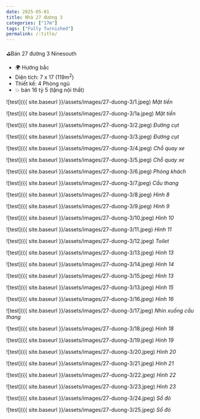 ```yaml
---
date: 2025-05-01
title: Nhà 27 đường 3 
categories: ["17m"]
tags: ["Fully furnished"]
permalink: /:title/
---
```


⛳️Bán 27 đường 3 Ninesouth
- 🌍 Hướng bắc
- Diện tích: 7 x 17 (119m<sup>2</sup>)
- Thiết kế: 4 Phòng ngủ
- 💥 bán 16 tỷ 5 (tặng nội thất)


![test]({{ site.baseurl }}/assets/images/27-duong-3/1.jpeg)
_Mặt tiền_

![test]({{ site.baseurl }}/assets/images/27-duong-3/1a.jpeg)
_Mặt tiền_

![test]({{ site.baseurl }}/assets/images/27-duong-3/2.jpeg)
_Đường cụt_

![test]({{ site.baseurl }}/assets/images/27-duong-3/3.jpeg)
_Đường cụt_

![test]({{ site.baseurl }}/assets/images/27-duong-3/4.jpeg)
_Chỗ quay xe_

![test]({{ site.baseurl }}/assets/images/27-duong-3/5.jpeg)
_Chỗ quay xe_

![test]({{ site.baseurl }}/assets/images/27-duong-3/6.jpeg)
_Phòng khách_

![test]({{ site.baseurl }}/assets/images/27-duong-3/7.jpeg)
_Cầu thang_

![test]({{ site.baseurl }}/assets/images/27-duong-3/8.jpeg)
_Hình 8_

![test]({{ site.baseurl }}/assets/images/27-duong-3/9.jpeg)
_Hình 9_

![test]({{ site.baseurl }}/assets/images/27-duong-3/10.jpeg)
_Hình 10_

![test]({{ site.baseurl }}/assets/images/27-duong-3/11.jpeg)
_Hình 11_

![test]({{ site.baseurl }}/assets/images/27-duong-3/12.jpeg)
_Toilet_

![test]({{ site.baseurl }}/assets/images/27-duong-3/13.jpeg)
_Hình 13_

![test]({{ site.baseurl }}/assets/images/27-duong-3/14.jpeg)
_Hinh 14_

![test]({{ site.baseurl }}/assets/images/27-duong-3/15.jpeg)
_Hình 13_

![test]({{ site.baseurl }}/assets/images/27-duong-3/13.jpeg)
_Hình 15_


![test]({{ site.baseurl }}/assets/images/27-duong-3/16.jpeg)
_Hình 16_

![test]({{ site.baseurl }}/assets/images/27-duong-3/17.jpeg)
_Nhìn xuống cầu thang_


![test]({{ site.baseurl }}/assets/images/27-duong-3/18.jpeg)
_Hinh 18_


![test]({{ site.baseurl }}/assets/images/27-duong-3/19.jpeg)
_Hinh 19_


![test]({{ site.baseurl }}/assets/images/27-duong-3/20.jpeg)
_Hinh 20_


![test]({{ site.baseurl }}/assets/images/27-duong-3/21.jpeg)
_Hinh 21_


![test]({{ site.baseurl }}/assets/images/27-duong-3/22.jpeg)
_Hinh 22_


![test]({{ site.baseurl }}/assets/images/27-duong-3/23.jpeg)
_Hinh 23_


![test]({{ site.baseurl }}/assets/images/27-duong-3/24.jpeg)
_Sổ đỏ_

![test]({{ site.baseurl }}/assets/images/27-duong-3/25.jpeg)
_Sổ đỏ_
